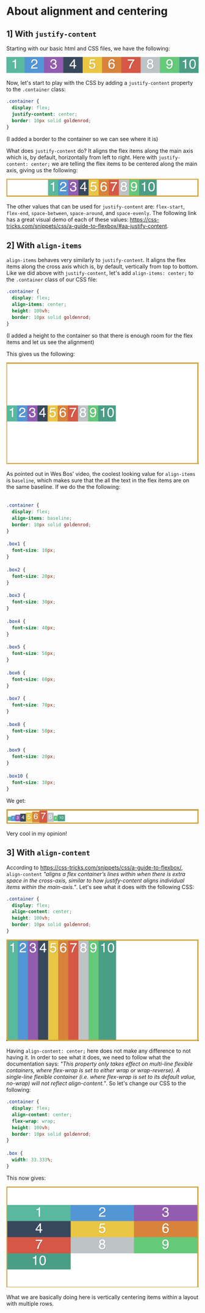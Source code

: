 # About alignment and centering

## 1] With `justify-content`

Starting with our basic html and CSS files, we have the following:

![flexbox1](start.png)

Now, let's start to play with the CSS by adding a `justify-content` property to the `.container` class:

```css
.container {
  display: flex;
  justify-content: center;
  border: 10px solid goldenrod;
}
```

(I added a border to the container so we can see where it is)

What does `justify-content` do? It aligns the flex items along the main axis which is, by default, horizontally from left to right. Here with `justify-content: center;` we are telling the flex items to be centered along the main axis, giving us the following:

![flexbox2](justify_content_demo_center.png)

The other values that can be used for `justify-content` are: `flex-start`, `flex-end`, `space-between`, `space-around`, and `space-evenly`. The following link has a great visual demo of each of these values: https://css-tricks.com/snippets/css/a-guide-to-flexbox/#aa-justify-content.

## 2] With `align-items`

`align-items` behaves very similarly to `justify-content`. It aligns the flex items along the cross axis which is, by default, vertically from top to bottom. Like we did above with `justify-content`, let's add `align-items: center;` to the `.container` class of our CSS file:

```css
.container {
  display: flex;
  align-items: center;
  height: 100vh;
  border: 10px solid goldenrod;
}
```

(I added a height to the container so that there is enough room for the flex items and let us see the alignment)

This gives us the following:

![flexbox3](align_items_demo_center.png)

As pointed out in Wes Bos' video, the coolest looking value for `align-items` is `baseline`, which makes sure that the all the text in the flex items are on the same baseline. If we do the the following:

```css

.container {
  display: flex;
  align-items: baseline;
  border: 10px solid goldenrod;
}

.box1 {
  font-size: 10px;
}

.box2 {
  font-size: 20px;
}

.box3 {
  font-size: 30px;
}

.box4 {
  font-size: 40px;
}

.box5 {
  font-size: 50px;
}

.box6 {
  font-size: 60px;
}

.box7 {
  font-size: 70px;
}

.box8 {
  font-size: 50px;
}

.box9 {
  font-size: 20px;
}

.box10 {
  font-size: 30px;
}
```

We get:

![flexbox4](align_items_demo_baseline.png)

Very cool in my opinion!

## 3] With `align-content`

According to https://css-tricks.com/snippets/css/a-guide-to-flexbox/, `align-content` *"aligns a flex container’s lines within when there is extra space in the cross-axis, similar to how justify-content aligns individual items within the main-axis."*. Let's see what it does with the following CSS:

```css
.container {
  display: flex;
  align-content: center;
  height: 100vh;
  border: 10px solid goldenrod;
}
```

![flexbox5](align_content_demo_wrong.png)

Having `align-content: center;` here does not make any difference to not having it. In order to see what it does, we need to follow what the documentation says: *"This property only takes effect on multi-line flexible containers, where flex-wrap is set to either wrap or wrap-reverse). A single-line flexible container (i.e. where flex-wrap is set to its default value, no-wrap) will not reflect align-content."*. So let's change our CSS to the following:

```css
.container {
  display: flex;
  align-content: center;
  flex-wrap: wrap;
  height: 100vh;
  border: 10px solid goldenrod;
}

.box {
  width: 33.333%;
}
```

This now gives:

![flexbox6](align_content_demo_better.png)

What we are basically doing here is vertically centering items within a layout with multiple rows.

